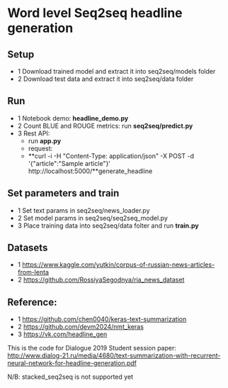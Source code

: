 # Word level Seq2seq headline generation

## Setup
* 1 Download trained model and extract it into seq2seq/models folder 
* 2 Download test data and extract it into seq2seq/data folder 

## Run 
* 1 Notebook demo: **headline_demo.py**
* 2 Count BLUE and ROUGE metrics:  run **seq2seq/predict.py**  
* 3 Rest API: 
	* run **app.py**
	* request: 
	* **curl -i -H "Content-Type: application/json" -X POST -d '{"article":"Sample article"}' http://localhost:5000/**generate_headline


## Set parameters and train
* 1 Set text params in seq2seq/news_loader.py 
* 2 Set model params in seq2seq/seq2seq_model.py
* 3 Place training data into seq2seq/data folter and run **train.py**


## Datasets
* 1 https://www.kaggle.com/yutkin/corpus-of-russian-news-articles-from-lenta
* 2 https://github.com/RossiyaSegodnya/ria_news_dataset

## Reference:
* 1 https://github.com/chen0040/keras-text-summarization 
* 2 https://github.com/devm2024/nmt_keras
* 3 https://vk.com/headline_gen


This is the code for Dialogue 2019 Student session paper: http://www.dialog-21.ru/media/4680/text-summarization-with-recurrent-neural-network-for-headline-generation.pdf

N/B: stacked_seq2seq is not supported yet


